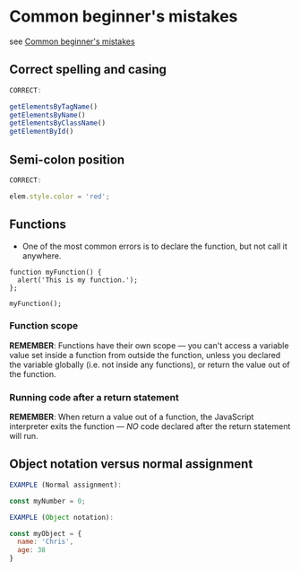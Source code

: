 # Common beginner's mistakes

see [Common beginner's mistakes](https://developer.mozilla.org/en-US/docs/Learn/JavaScript/Howto#Common_beginner's_mistakes)

## Correct spelling and casing

```javascript
CORRECT:

getElementsByTagName()
getElementsByName()
getElementsByClassName()
getElementById()
```

## Semi-colon position

```javascript
CORRECT:

elem.style.color = 'red';
```

## Functions

- One of the most common errors is to declare the function, but not call it anywhere.

```javacript
function myFunction() {
  alert('This is my function.');
};

myFunction();
```

### Function scope

**REMEMBER**: Functions have their own scope — you can't access a variable value set inside a function from outside the function, unless you declared the variable globally (i.e. not inside any functions), or return the value out of the function.

### Running code after a return statement

**REMEMBER**: When return a value out of a function, the JavaScript interpreter exits the function — *NO* code declared after the return statement will run.

## Object notation versus normal assignment

```javascript
EXAMPLE (Normal assignment):

const myNumber = 0;
```

```javascript
EXAMPLE (Object notation):

const myObject = {
  name: 'Chris',
  age: 38
}
```